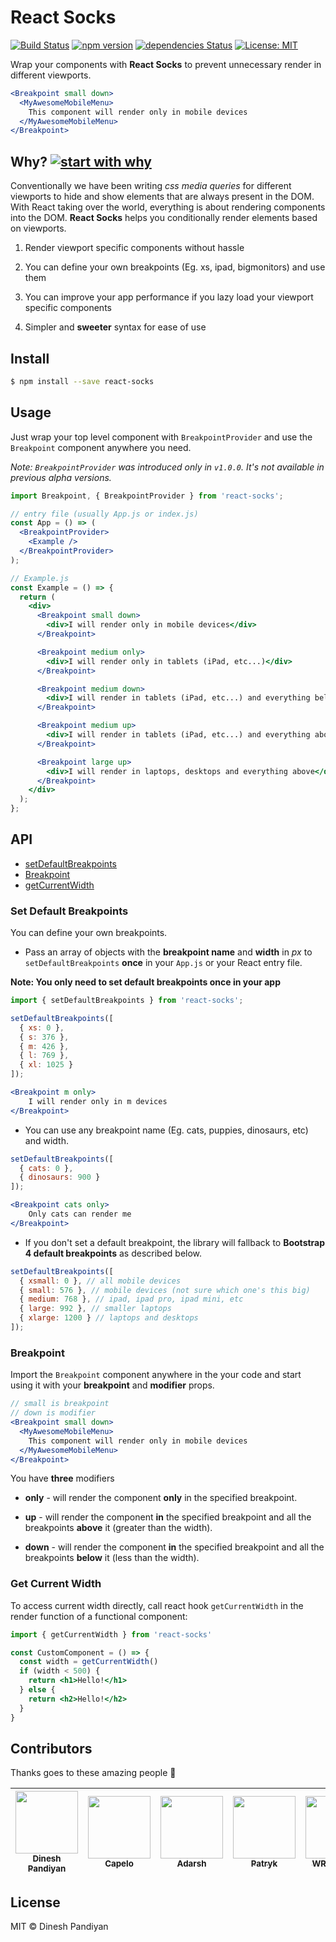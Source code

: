 # React Socks

[![Build Status](https://travis-ci.org/flexdinesh/react-socks.svg?branch=master)](https://travis-ci.org/flexdinesh/react-socks)
[![npm version](https://badge.fury.io/js/react-socks.svg)](https://www.npmjs.com/package/react-socks)
[![dependencies Status](https://david-dm.org/flexdinesh/react-socks/status.svg)](https://david-dm.org/flexdinesh/react-socks)
[![License: MIT](https://img.shields.io/badge/License-MIT-blue.svg)](https://opensource.org/licenses/MIT)

Wrap your components with **React Socks** to prevent unnecessary render in different viewports.

```jsx
<Breakpoint small down>
  <MyAwesomeMobileMenu>
    This component will render only in mobile devices
  </MyAwesomeMobileMenu>
</Breakpoint>
```

## Why? [![start with why](https://img.shields.io/badge/start%20with-why%3F-brightgreen.svg?style=flat)](http://www.ted.com/talks/simon_sinek_how_great_leaders_inspire_action)

Conventionally we have been writing _css media queries_ for different viewports to hide and show elements that are always present in the DOM. With React taking over the world, everything is about rendering components into the DOM. **React Socks** helps you conditionally render elements based on viewports.

1. Render viewport specific components without hassle

2. You can define your own breakpoints (Eg. xs, ipad, bigmonitors) and use them

3. You can improve your app performance if you lazy load your viewport specific components

4. Simpler and **sweeter** syntax for ease of use

## Install

```sh
$ npm install --save react-socks
```

## Usage

Just wrap your top level component with `BreakpointProvider` and use the `Breakpoint` component anywhere you need.

_Note: `BreakpointProvider` was introduced only in `v1.0.0`. It's not available in previous alpha versions._

```jsx
import Breakpoint, { BreakpointProvider } from 'react-socks';

// entry file (usually App.js or index.js)
const App = () => (
  <BreakpointProvider>
    <Example />
  </BreakpointProvider>
);
```

```jsx
// Example.js
const Example = () => {
  return (
    <div>
      <Breakpoint small down>
        <div>I will render only in mobile devices</div>
      </Breakpoint>

      <Breakpoint medium only>
        <div>I will render only in tablets (iPad, etc...)</div>
      </Breakpoint>

      <Breakpoint medium down>
        <div>I will render in tablets (iPad, etc...) and everything below (mobile devices)</div>
      </Breakpoint>

      <Breakpoint medium up>
        <div>I will render in tablets (iPad, etc...) and everything above (laptops, desktops)</div>
      </Breakpoint>

      <Breakpoint large up>
        <div>I will render in laptops, desktops and everything above</div>
      </Breakpoint>
    </div>
  );
};
```

## API

- [setDefaultBreakpoints](#set-default-breakpoints)
- [Breakpoint](#breakpoint)
- [getCurrentWidth](#get-current-width)

### Set Default Breakpoints

You can define your own breakpoints.

- Pass an array of objects with the **breakpoint name** and **width** in _px_ to `setDefaultBreakpoints` **once** in your `App.js` or your React entry file.

**Note: You only need to set default breakpoints once in your app**

```jsx
import { setDefaultBreakpoints } from 'react-socks';

setDefaultBreakpoints([
  { xs: 0 },
  { s: 376 },
  { m: 426 },
  { l: 769 },
  { xl: 1025 }
]);

<Breakpoint m only>
    I will render only in m devices
</Breakpoint>

```

- You can use any breakpoint name (Eg. cats, puppies, dinosaurs, etc) and width.

```jsx
setDefaultBreakpoints([
  { cats: 0 },
  { dinosaurs: 900 }
]);

<Breakpoint cats only>
    Only cats can render me
</Breakpoint>
```

- If you don't set a default breakpoint, the library will fallback to **Bootstrap 4 default breakpoints** as described below.

```jsx
setDefaultBreakpoints([
  { xsmall: 0 }, // all mobile devices
  { small: 576 }, // mobile devices (not sure which one's this big)
  { medium: 768 }, // ipad, ipad pro, ipad mini, etc
  { large: 992 }, // smaller laptops
  { xlarge: 1200 } // laptops and desktops
]);
```

### Breakpoint

Import the `Breakpoint` component anywhere in the your code and start using it with your **breakpoint** and **modifier** props.

```jsx
// small is breakpoint
// down is modifier
<Breakpoint small down>
  <MyAwesomeMobileMenu>
    This component will render only in mobile devices
  </MyAwesomeMobileMenu>
</Breakpoint>
```

You have **three** modifiers

- **only** - will render the component **only** in the specified breakpoint.

- **up** - will render the component **in** the specified breakpoint and all the breakpoints **above** it (greater than the width).

- **down** - will render the component **in** the specified breakpoint and all the breakpoints **below** it (less than the width).

### Get Current Width

To access current width directly, call react hook `getCurrentWidth` in the render function of a functional component:

```jsx
import { getCurrentWidth } from 'react-socks'

const CustomComponent = () => {
  const width = getCurrentWidth()
  if (width < 500) {
    return <h1>Hello!</h1>
  } else {
    return <h2>Hello!</h2>
  }
}
```

## Contributors

Thanks goes to these amazing people 🎉

| [<img src="https://avatars3.githubusercontent.com/u/5777880?v=4" width="100px;"/><br /><sub><b>Dinesh Pandiyan</b></sub>](https://github.com/flexdinesh)<br /> | [<img src="https://avatars1.githubusercontent.com/u/3236388?v=4" width="100px;"/><br /><sub><b>Capelo</b></sub>](https://github.com/antoniocapelo)<br /> | [<img src="https://avatars0.githubusercontent.com/u/8450195?v=4" width="100px;"/><br /><sub><b>Adarsh</b></sub>](https://github.com/sadarshannaiynar)<br /> | [<img src="https://avatars1.githubusercontent.com/u/22812131?v=4" width="100px;"/><br /><sub><b>Patryk</b></sub>](https://github.com/PatrykRudzinski)<br /> | [<img src="https://avatars1.githubusercontent.com/u/9076205?v=4" width="100px;"/><br /><sub><b>WRNGFRNK</b></sub>](https://github.com/wrngfrnk)<br />
| :---: | :---: | :---: | :---: | :---: |

## License

MIT © Dinesh Pandiyan
